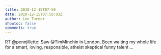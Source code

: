 ```yaml
---
title: 2010-12-15T07-50
date: 2010-12-15T07:50:03Z
author: Lee Turner
showtoc: false
comments: true
---
```


RT @pennjillette: Saw @TimMinchin in London. Been waiting my whole life for a smart, loving, responsible, atheist skeptical funny talent ...

